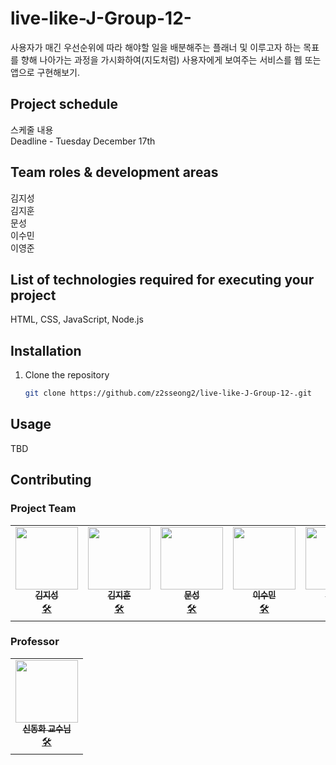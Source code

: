 # live-like-J-Group-12-

사용자가 매긴 우선순위에 따라 해야할 일을 배분해주는 플래너 및 이루고자 하는 목표를 향해 나아가는 과정을 가시화하여(지도처럼) 사용자에게 보여주는 서비스를 웹 또는 앱으로 구현해보기.

## Project schedule

스케줄 내용<br/>
Deadline - Tuesday December 17th

## Team roles & development areas

김지성<br/>
김지훈<br/>
문성<br/>
이수민<br/>
이영준

## List of technologies required for executing your project

HTML, CSS, JavaScript, Node.js

## Installation

1. Clone the repository
    ```bash
    git clone https://github.com/z2sseong2/live-like-J-Group-12-.git
    ```
## Usage

TBD

## Contributing

### Project Team

<table>
<tr>
<td align="center">
<a href="https://github.com/z2sseong2">
<img src="https://avatars.githubusercontent.com/z2sseong2" width="100px;" alt=""/><br/>
<sub><b>김지성</b></sub></a><br/>
<a href="https://github.com/z2sseong2" title="Code">🛠️</a> 
</td>
<td align="center">
<a href="https://github.com/kimjihoon418">
<img src="https://avatars.githubusercontent.com/kimjihoon418" width="100px;" alt=""/><br/>
<sub><b>김지훈</b></sub></a><br/>
<a href="https://github.com/kimjihoon418" title="Code">🛠️</a> 
</td>
<td align="center">
<a href="https://github.com/msj-123">
<img src="https://avatars.githubusercontent.com/msj-123" width="100px;" alt=""/><br/>
<sub><b>문성</b></sub></a><br/>
<a href="https://github.com/msj-123" title="Code">🛠️</a> 
</td>
<td align="center">
<a href="https://github.com/isum450">
<img src="https://avatars.githubusercontent.com/isum450" width="100px;" alt=""/><br/>
<sub><b>이수민</b></sub></a><br/>
<a href="https://github.com/isum450" title="Code">🛠️</a> 
</td>
<td align="center">
<a href="https://github.com/lee990324">
<img src="https://avatars.githubusercontent.com/lee990324" width="100px;" alt=""/><br/>
<sub><b>이영준</b></sub></a><br/>
<a href="https://github.com/lee990324" title="Code">🛠️</a> 
</td>
</tr>
</table>

### Professor

<table>
<tr>
<td align="center">
<a href="https://github.com/kw-dhshin">
<img src="https://avatars.githubusercontent.com/kw-dhshin" width="100px;" alt=""/><br/>
<sub><b>신동화 교수님</b></sub></a><br/>
<a href="https://github.com/kw-dhshin" title="Code">🛠️</a> 
</td>
</tr>
</table>
